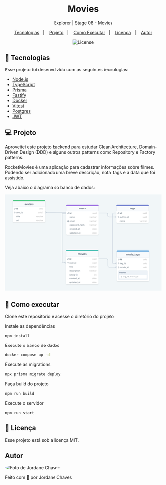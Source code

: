 <h1 align="center">Movies</h1>

<p align="center">Explorer | Stage 08 - Movies</p>

<p align="center">
  <a href="#-tecnologias">Tecnologias</a>&nbsp;&nbsp;&nbsp;|&nbsp;&nbsp;&nbsp;
  <a href="#-projeto">Projeto</a>&nbsp;&nbsp;&nbsp;|&nbsp;&nbsp;&nbsp;
  <a href="#-como-executar">Como Executar</a>&nbsp;&nbsp;&nbsp;|&nbsp;&nbsp;&nbsp;
  <a href="#-licença">Licença</a>&nbsp;&nbsp;&nbsp;|&nbsp;&nbsp;&nbsp;
  <a href="#autor">Autor</a>
</p>

<p align="center">
  <img alt="License" src="https://img.shields.io/static/v1?label=license&message=MIT&color=49AA26&labelColor=000000">
</p>

## 🚀 Tecnologias

Esse projeto foi desenvolvido com as seguintes tecnologias:

- [Node.js](https://nodejs.org/en)
- [TypeScript](https://www.typescriptlang.org/)
- [Prisma](https://prisma.io/)
- [Fastify](https://fastify.io/)
- [Docker](https://www.docker.com/)
- [Vitest](https://vitest.dev/)
- [Postgres](https://www.postgresql.org/)
- [JWT](https://jwt.io/)

## 💻 Projeto

Aproveitei este projeto backend para estudar Clean Architecture, Domain-Driven Design (DDD) e alguns outros patterns como Repository e Factory patterns.

RocketMovies é uma aplicação para cadastrar informações sobre filmes. Podendo ser adicionado uma breve descrição, nota, tags e a data que foi assistido.

Veja abaixo o diagrama do banco de dados:

<p align="center">
  <img alt="Diagrama do banco de dados" src="./.github/diagram.png" />
</p>

## 🎲 Como executar

Clone este repositório e acesse o diretório do projeto

Instale as dependências

```bash
npm install
```

Execute o banco de dados

```bash
docker compose up -d
```

Execute as migrations

```bash
npx prisma migrate deploy
```

Faça build do projeto

```bash
npm run build
```

Execute o servidor

```bash
npm run start
```

## 📝 Licença

Esse projeto está sob a licença MIT.

## Autor

<img
  style="border-radius: 50%;"
  src="https://avatars.githubusercontent.com/jordane-chaves"
  width="100px;"
  title="Foto de Jordane Chaves"
  alt="Foto de Jordane Chaves"
/>
<br>

Feito com 💜 por Jordane Chaves
